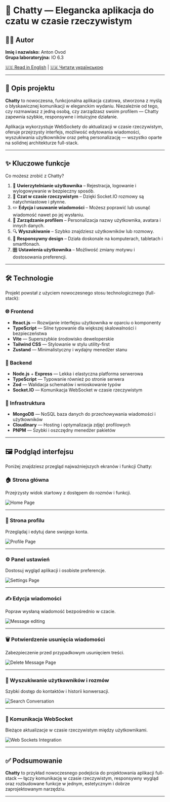 # 💬 Chatty — Elegancka aplikacja do czatu w czasie rzeczywistym

## 👨‍💻 Autor

**Imię i nazwisko:** Anton Ovod  
**Grupa laboratoryjna:** IO 6.3

[🇺🇸 Read in English](./README.md) | [🇺🇦 Читати українською](./README-UA.md)

---

## 🧾 Opis projektu

**Chatty** to nowoczesna, funkcjonalna aplikacja czatowa, stworzona z myślą o błyskawicznej komunikacji w eleganckim wydaniu. Niezależnie od tego, czy rozmawiasz z jedną osobą, czy zarządzasz swoim profilem — Chatty zapewnia szybkie, responsywne i intuicyjne działanie.

Aplikacja wykorzystuje WebSockety do aktualizacji w czasie rzeczywistym, oferuje przejrzysty interfejs, możliwość edytowania wiadomości, wyszukiwania użytkowników oraz pełną personalizację — wszystko oparte na solidnej architekturze full-stack.

---

## ✨ Kluczowe funkcje

Co możesz zrobić z Chatty?

1. 🔐 **Uwierzytelnianie użytkownika** – Rejestracja, logowanie i wylogowywanie w bezpieczny sposób.
2. 💬 **Czat w czasie rzeczywistym** – Dzięki Socket.IO rozmowy są natychmiastowe i płynne.
3. ✏️ **Edycja i usuwanie wiadomości** – Możesz poprawić lub usunąć wiadomość nawet po jej wysłaniu.
4. 👤 **Zarządzanie profilem** – Personalizacja nazwy użytkownika, avatara i innych danych.
5. 🔍 **Wyszukiwanie** – Szybko znajdziesz użytkowników lub rozmowy.
6. 📱 **Responsywny design** – Działa doskonale na komputerach, tabletach i smartfonach.
7. 🎛️ **Ustawienia użytkownika** – Możliwość zmiany motywu i dostosowania preferencji.

---

## 🛠️ Technologie

Projekt powstał z użyciem nowoczesnego stosu technologicznego (full-stack):

### 🌐 Frontend

- **React.js** — Rozwijanie interfejsu użytkownika w oparciu o komponenty
- **TypeScript** — Silne typowanie dla większej skalowalności i bezpieczeństwa
- **Vite** — Superszybkie środowisko deweloperskie
- **Tailwind CSS** — Stylowanie w stylu utility-first
- **Zustand** — Minimalistyczny i wydajny menedżer stanu

### 🔧 Backend

- **Node.js** + **Express** — Lekka i elastyczna platforma serwerowa
- **TypeScript** — Typowanie również po stronie serwera
- **Zod** — Walidacja schematów i wnioskowanie typów
- **Socket.IO** — Komunikacja WebSocket w czasie rzeczywistym

### 💾 Infrastruktura

- **MongoDB** — NoSQL baza danych do przechowywania wiadomości i użytkowników
- **Cloudinary** — Hosting i optymalizacja zdjęć profilowych
- **PNPM** — Szybki i oszczędny menedżer pakietów

---

## 🖼️ Podgląd interfejsu

Poniżej znajdziesz przegląd najważniejszych ekranów i funkcji Chatty:

### 🏠 Strona główna

Przejrzysty widok startowy z dostępem do rozmów i funkcji.

![Home Page](./screens/chatty_home_page.png)

---

### 👤 Strona profilu

Przeglądaj i edytuj dane swojego konta.

![Profile Page](./screens/chatty_profile_page.png)

---

### ⚙️ Panel ustawień

Dostosuj wygląd aplikacji i osobiste preferencje.

![Settings Page](./screens/chatty_settings_page.png)

---

### ✍️ Edycja wiadomości

Popraw wysłaną wiadomość bezpośrednio w czacie.

![Message editing](./screens/chatty_edit_message.png)

---

### 🗑️ Potwierdzenie usunięcia wiadomości

Zabezpieczenie przed przypadkowym usunięciem treści.

![Delete Message Page](./screens/chatty_delete_message_confirmation.png)

---

### 🔎 Wyszukiwanie użytkowników i rozmów

Szybki dostęp do kontaktów i historii konwersacji.

![Search Conversation](./screens/chatty_search_for_user.png)

---

### 🔄 Komunikacja WebSocket

Bieżące aktualizacje w czasie rzeczywistym między użytkownikami.

![Web Sockets Integration](./screens/chatty_sockets_integration.png)

---

## ✅ Podsumowanie

**Chatty** to przykład nowoczesnego podejścia do projektowania aplikacji full-stack — łączy komunikację w czasie rzeczywistym, responsywny wygląd oraz rozbudowane funkcje w jednym, estetycznym i dobrze zaprojektowanym narzędziu.

---
